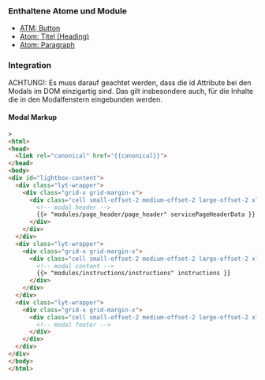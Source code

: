 ### Enthaltene Atome und Module
* [ATM: Button](../../atoms/button/button.html)
* [Atom: Titel (Heading)](../../atoms/headings/headings.html)
* [Atom: Paragraph](../../atoms/paragraph/paragraph.html)
 
### Integration
ACHTUNG!: Es muss darauf geachtet werden, dass die id Attribute bei den Modals im DOM einzigartig sind. Das gilt insbesondere auch, für die Inhalte die in den Modalfenstern eingebunden werden.

#### Modal Markup
```html
>
<html>
<head>
  <link rel="canonical" href="{{canonical}}">
</head>
<body>
<div id="lightbox-content">
  <div class="lyt-wrapper">
    <div class="grid-x grid-margin-x">
      <div class="cell small-offset-2 medium-offset-2 large-offset-2 xlarge-offset-2 small-10 medium-9 large-8">
        <!-- modal header -->
        {{> "modules/page_header/page_header" servicePageHeaderData }}
      </div>
    </div>
  </div>
  <div class="lyt-wrapper">
    <div class="grid-x grid-margin-x">
      <div class="cell small-offset-2 medium-offset-2 large-offset-2 xlarge-offset-2 small-10 medium-9 large-8">
        <!-- modal content -->
        {{> "modules/instructions/instructions" instructions }}
      </div>
    </div>
  </div>
  <div class="lyt-wrapper">
    <div class="grid-x grid-margin-x">
      <div class="cell small-offset-2 medium-offset-2 large-offset-2 xlarge-offset-2 small-10 medium-9 large-8">
        <!-- modal footer -->
      </div>
    </div>
  </div>
</div>
</body>
</html>
